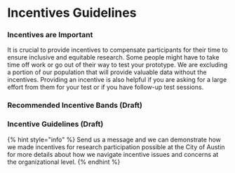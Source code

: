 # Incentives Guidelines

### I**ncentives are Important**

It is crucial to provide incentives to compensate participants for their time to ensure inclusive and equitable research. Some people might have to take time off work or go out of their way to test your prototype. We are excluding a portion of our population that will provide valuable data without the incentives. Providing an incentive is also helpful if you are asking for a large effort from them for your test or if you have follow-up test sessions.

### **Recommended Incentive Bands (Draft)**



### Incentive **Guidelines (Draft)**



{% hint style="info" %}
Send us a message and we can demonstrate how we made incentives for research participation possible at the City of Austin for more details about how we navigate incentive issues and concerns at the organizational level.
{% endhint %}
